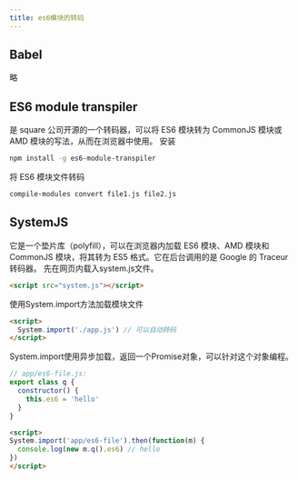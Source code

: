 ```yaml
---
title: es6模块的转码
---
```

## Babel

略

## ES6 module transpiler

是 square 公司开源的一个转码器，可以将 ES6 模块转为 CommonJS 模块或 AMD 模块的写法，从而在浏览器中使用。
安装

```sh
npm install -g es6-module-transpiler
```

将 ES6 模块文件转码

```sh
compile-modules convert file1.js file2.js
```

## SystemJS

它是一个垫片库（polyfill），可以在浏览器内加载 ES6 模块、AMD 模块和 CommonJS 模块，将其转为 ES5 格式。它在后台调用的是 Google 的 Traceur 转码器。
先在网页内载入system.js文件。

```html
<script src="system.js"></script>
```

使用System.import方法加载模块文件

```html
<script>
  System.import('./app.js') // 可以自动转码
</script>
```

System.import使用异步加载，返回一个Promise对象，可以针对这个对象编程。

```javascript
// app/es6-file.js:
export class q {
  constructor() {
    this.es6 = 'hello'
  }
}
```

```html
<script>
System.import('app/es6-file').then(function(m) {
  console.log(new m.q().es6) // hello
})
</script>
```
